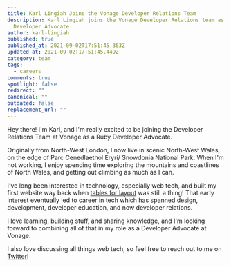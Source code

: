 ```yaml
---
title: Karl Lingiah Joins the Vonage Developer Relations Team
description: Karl Lingiah joins the Vonage Developer Relations team as a Ruby
  Developer Advocate
author: karl-lingiah
published: true
published_at: 2021-09-02T17:51:45.363Z
updated_at: 2021-09-02T17:51:45.449Z
category: team
tags:
  - careers
comments: true
spotlight: false
redirect: ""
canonical: ""
outdated: false
replacement_url: ""
---
```

Hey there! I'm Karl, and I'm really excited to be joining the Developer Relations Team at Vonage as a Ruby Developer Advocate.

Originally from North-West London, I now live in scenic North-West Wales, on the edge of Parc Cenedlaethol Eryri/ Snowdonia National Park. When I'm not working, I enjoy spending time exploring the mountains and coastlines of North Wales, and getting out climbing as much as I can.

I've long been interested in technology, especially web tech, and built my first website way back when [tables for layout](https://thehistoryoftheweb.com/tables-layout-absurd/) was still a thing! That early interest eventually led to career in tech which has spanned design, development, developer education, and now developer relations.

I love learning, building stuff, and sharing knowledge, and I'm looking forward to combining all of that in my role as a Developer Advocate at Vonage.

I also love discussing all things web tech, so feel free to reach out to me on [Twitter](https://twitter.com/KarlLingiah)!